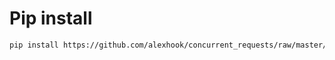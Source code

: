 # Pip install

```bash
pip install https://github.com/alexhook/concurrent_requests/raw/master/dist/concurrent_requests-0.1.0.tar.gz
```
